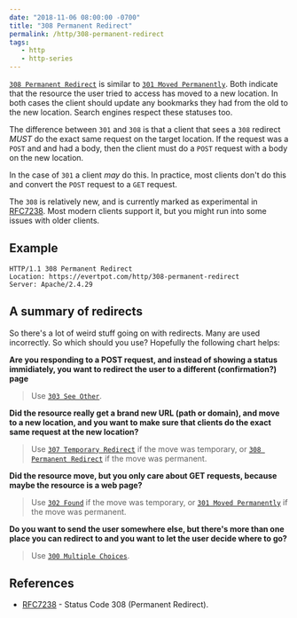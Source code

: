 ```yaml
---
date: "2018-11-06 08:00:00 -0700"
title: "308 Permanent Redirect"
permalink: /http/308-permanent-redirect
tags:
   - http
   - http-series
---
```


[`308 Permanent Redirect`][1]  is similar to [`301 Moved Permanently`][2].
Both indicate that the resource the user tried to access has moved to a new
location. In both cases the client should update any bookmarks they had from
the old to the new location. Search engines respect these statuses too.

The difference between `301` and `308` is that a client that sees a `308`
redirect _MUST_ do the exact same request on the target location. If the
request was a `POST` and and had a body, then the client must do a `POST`
request with a body on the new location.

In the case of `301` a client _may_ do this. In practice, most clients don't
do this and convert the `POST` request to a `GET` request.

The `308` is relatively new, and is currently marked as experimental in
[RFC7238][1]. Most modern clients support it, but you might run into some
issues with older clients.

Example
------

```http
HTTP/1.1 308 Permanent Redirect
Location: https://evertpot.com/http/308-permanent-redirect
Server: Apache/2.4.29
```

A summary of redirects
----------------------

So there's a lot of weird stuff going on with redirects. Many are used
incorrectly. So which should you use? Hopefully the following chart helps:

**Are you responding to a POST request, and instead of showing a status
immidiately, you want to redirect the user to a different (confirmation?) page**

> Use [`303 See Other`][5].

**Did the resource really get a brand new URL (path or domain), and move to a
new location, and you want to make sure that clients do the exact same request
at the new location?**

> Use [`307 Temporary Redirect`][3] if the move was temporary, or
> [`308 Permanent Redirect`][6] if the move was permanent.

**Did the resource move, but you only care about GET requests, because maybe the
resource is a web page?**

> Use [`302 Found`][4] if the move was temporary, or
> [`301 Moved Permanently`][2] if the move was permanent.

**Do you want to send the user somewhere else, but there's more than one place
you can redirect to and you want to let the user decide where to go?**

> Use [`300 Multiple Choices`][7].

References
----------

* [RFC7238][1] - Status Code 308 (Permanent Redirect).

[1]: https://tools.ietf.org/html/rfc7238 "308 Permanent Redirect"
[2]: /http/301-moved-permanently
[3]: /http/307-temporary-redirect
[4]: /http/302-found
[5]: /http/303-see-other
[6]: /http/308-permanent-redirect
[7]: /http/300-multiple-choices
